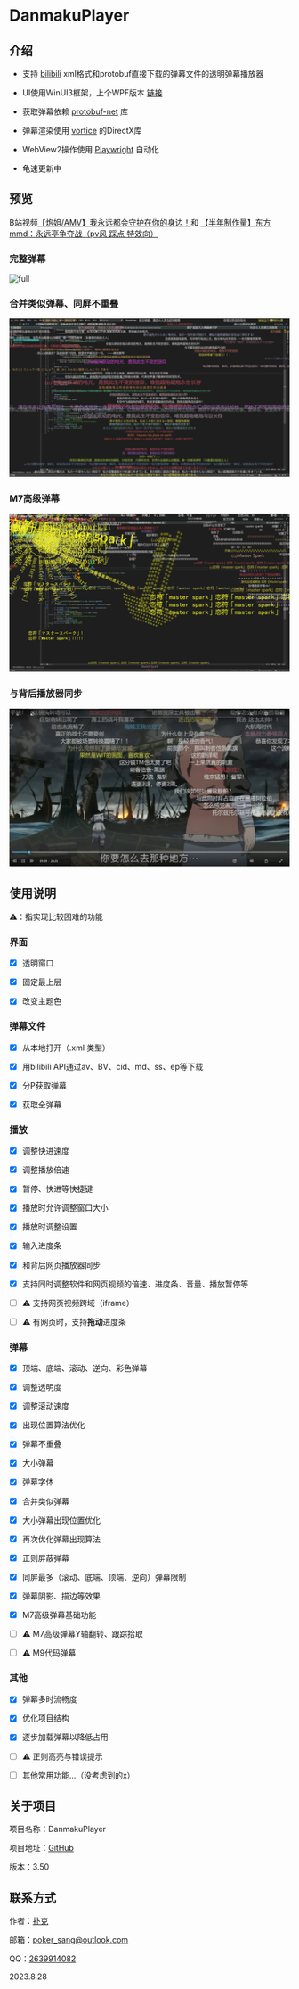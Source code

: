 # DanmakuPlayer

## 介绍

* 支持 [bilibili](bilibili.com) xml格式和protobuf直接下载的弹幕文件的透明弹幕播放器

* UI使用WinUI3框架，上个WPF版本 [链接](https://github.com/Poker-sang/DanmakuPlayerWpf)

* 获取弹幕依赖 [protobuf-net](https://github.com/protobuf-net/protobuf-net) 库

* 弹幕渲染使用 [vortice](https://github.com/amerkoleci/Vortice.Windows) 的DirectX库
 
* WebView2操作使用 [Playwright](https://github.com/microsoft/playwright-dotnet) 自动化
 
* 龟速更新中

## 预览

B站视频[【炮姐/AMV】我永远都会守护在你的身边！](https://www.bilibili.com/video/BV1Js411o76u)和
[【半年制作量】东方mmd：永远亭争夺战（pv风 踩点 特效向）](https://www.bilibili.com/video/BV1QA411t76e)

### 完整弹幕

![full](https://github.com/Poker-sang/DanmakuPlayer/blob/master/readme/full.png)

### 合并类似弹幕、同屏不重叠

![combined](https://github.com/Poker-sang/DanmakuPlayer/blob/master/readme/combined.png)

### M7高级弹幕

![m7](https://github.com/Poker-sang/DanmakuPlayer/blob/master/readme/m7.png)

### 与背后播放器同步

![webview2](https://github.com/Poker-sang/DanmakuPlayer/blob/master/readme/webview2.png)

## 使用说明

⚠️：指实现比较困难的功能

### 界面

* [x] 透明窗口

* [x] 固定最上层

* [x] 改变主题色

### 弹幕文件

* [x] 从本地打开（.xml 类型）

* [x] 用bilibili API通过av、BV、cid、md、ss、ep等下载

* [x] 分P获取弹幕

* [x] 获取全弹幕

### 播放

* [x] 调整快进速度

* [x] 调整播放倍速

* [x] 暂停、快进等快捷键

* [x] 播放时允许调整窗口大小

* [x] 播放时调整设置

* [x] 输入进度条

* [x] 和背后网页播放器同步

* [x] 支持同时调整软件和网页视频的倍速、进度条、音量、播放暂停等

* [ ] ⚠️ 支持网页视频跨域（iframe）

* [ ] ⚠️ 有网页时，支持**拖动**进度条

### 弹幕

* [x] 顶端、底端、滚动、逆向、彩色弹幕

* [x] 调整透明度

* [x] 调整滚动速度

* [x] 出现位置算法优化

* [x] 弹幕不重叠

* [x] 大小弹幕

* [x] 弹幕字体

* [x] 合并类似弹幕

* [x] 大小弹幕出现位置优化

* [x] 再次优化弹幕出现算法

* [x] 正则屏蔽弹幕

* [x] 同屏最多（滚动、底端、顶端、逆向）弹幕限制

* [x] 弹幕阴影、描边等效果

* [x] M7高级弹幕基础功能

* [ ] ⚠️ M7高级弹幕Y轴翻转、跟踪拾取

* [ ] ⚠️ M9代码弹幕

### 其他

* [x] 弹幕多时流畅度

* [x] 优化项目结构

* [x] 逐步加载弹幕以降低占用

* [ ] ⚠️ 正则高亮与错误提示

* [ ] 其他常用功能...（没考虑到的x）

## 关于项目

项目名称：DanmakuPlayer

项目地址：[GitHub](https://github.com/Poker-sang/DanmakuPlayer)

版本：3.50

## 联系方式

作者：[扑克](https://github.com/Poker-sang)

邮箱：[poker_sang@outlook.com](mailto:poker_sang@outlook.com)

QQ：[2639914082](http://wpa.qq.com/msgrd?v=3&uin=2639914082&site=qq&menu=yes)

2023.8.28
